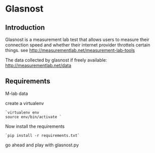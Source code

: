 Glasnost
========

Introduction
------------

Glasnost is a measurement lab test that allows users to measure their
connection speed and whether their internet provider throttels certain
things. see http://measurementlab.net/measurement-lab-tools

The data collected by glasnost if freely available:
http://measurementlab.net/data

Requirements
------------

M-lab data

create a virtualenv

    `virtualenv env
    source env/bin/activate `

Now install the requirements

    `pip install -r requirements.txt`

go ahead and play with glasnost.py
